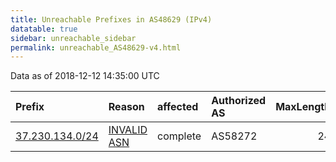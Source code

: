 ```yaml
---
title: Unreachable Prefixes in AS48629 (IPv4)
datatable: true
sidebar: unreachable_sidebar
permalink: unreachable_AS48629-v4.html
---
```


Data as of 2018-12-12 14:35:00 UTC


<div class="datatable-begin"></div>

| Prefix                                                   | Reason                                                                                                 | affected   | Authorized AS   |   MaxLength | Anchor                                         |   unreachable /24s |
|:---------------------------------------------------------|:-------------------------------------------------------------------------------------------------------|:-----------|:----------------|------------:|:-----------------------------------------------|-------------------:|
| [37.230.134.0/24](https://stat.ripe.net/37.230.134.0/24) | [INVALID ASN](https://rpki-validator.ripe.net/announcement-preview?asn=AS48629&prefix=37.230.134.0/24) | complete   | AS58272         |          24 | [RIPE](unreachable_RIPE_NCC_RPKI_Root-v4.html) |                  1 |

<div class="datatable-end"></div>